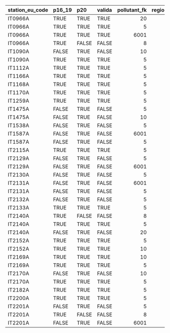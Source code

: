 

|station_eu_code |p16_19 |p20   |valida | pollutant_fk| region_id|regione               |provincia |
|:---------------|:------|:-----|:------|------------:|---------:|:---------------------|:---------|
|IT0966A         |TRUE   |TRUE  |TRUE   |           20|         6|FRIULI_VENEZIA_GIULIA |Udine     |
|IT0966A         |TRUE   |TRUE  |TRUE   |            5|         6|FRIULI_VENEZIA_GIULIA |Udine     |
|IT0966A         |TRUE   |TRUE  |TRUE   |         6001|         6|FRIULI_VENEZIA_GIULIA |Udine     |
|IT0966A         |TRUE   |FALSE |FALSE  |            8|         6|FRIULI_VENEZIA_GIULIA |Udine     |
|IT1090A         |FALSE  |TRUE  |FALSE  |           10|         6|FRIULI_VENEZIA_GIULIA |Trieste   |
|IT1090A         |TRUE   |TRUE  |TRUE   |            5|         6|FRIULI_VENEZIA_GIULIA |Trieste   |
|IT1112A         |TRUE   |TRUE  |TRUE   |            5|         6|FRIULI_VENEZIA_GIULIA |Pordenone |
|IT1166A         |TRUE   |TRUE  |TRUE   |            5|         6|FRIULI_VENEZIA_GIULIA |Udine     |
|IT1168A         |TRUE   |TRUE  |TRUE   |            5|         6|FRIULI_VENEZIA_GIULIA |Udine     |
|IT1170A         |TRUE   |TRUE  |TRUE   |            5|         6|FRIULI_VENEZIA_GIULIA |Udine     |
|IT1259A         |TRUE   |TRUE  |TRUE   |            5|         6|FRIULI_VENEZIA_GIULIA |Udine     |
|IT1475A         |FALSE  |TRUE  |FALSE  |            5|         6|FRIULI_VENEZIA_GIULIA |Trieste   |
|IT1475A         |FALSE  |TRUE  |FALSE  |           10|         6|FRIULI_VENEZIA_GIULIA |Trieste   |
|IT1538A         |FALSE  |TRUE  |FALSE  |            5|         6|FRIULI_VENEZIA_GIULIA |Gorizia   |
|IT1587A         |FALSE  |TRUE  |FALSE  |         6001|         6|FRIULI_VENEZIA_GIULIA |Gorizia   |
|IT1587A         |FALSE  |TRUE  |FALSE  |            5|         6|FRIULI_VENEZIA_GIULIA |Gorizia   |
|IT2115A         |TRUE   |TRUE  |TRUE   |            5|         6|FRIULI_VENEZIA_GIULIA |Pordenone |
|IT2129A         |FALSE  |TRUE  |FALSE  |            5|         6|FRIULI_VENEZIA_GIULIA |Gorizia   |
|IT2129A         |FALSE  |TRUE  |FALSE  |         6001|         6|FRIULI_VENEZIA_GIULIA |Gorizia   |
|IT2130A         |FALSE  |TRUE  |FALSE  |            5|         6|FRIULI_VENEZIA_GIULIA |Gorizia   |
|IT2131A         |FALSE  |TRUE  |FALSE  |         6001|         6|FRIULI_VENEZIA_GIULIA |Gorizia   |
|IT2131A         |FALSE  |TRUE  |FALSE  |            5|         6|FRIULI_VENEZIA_GIULIA |Gorizia   |
|IT2132A         |FALSE  |TRUE  |FALSE  |            5|         6|FRIULI_VENEZIA_GIULIA |Gorizia   |
|IT2133A         |TRUE   |TRUE  |TRUE   |            5|         6|FRIULI_VENEZIA_GIULIA |Udine     |
|IT2140A         |TRUE   |FALSE |FALSE  |            8|         6|FRIULI_VENEZIA_GIULIA |Udine     |
|IT2140A         |TRUE   |TRUE  |TRUE   |            5|         6|FRIULI_VENEZIA_GIULIA |Udine     |
|IT2140A         |FALSE  |TRUE  |FALSE  |           20|         6|FRIULI_VENEZIA_GIULIA |Udine     |
|IT2152A         |TRUE   |TRUE  |TRUE   |            5|         6|FRIULI_VENEZIA_GIULIA |Udine     |
|IT2152A         |TRUE   |TRUE  |TRUE   |           10|         6|FRIULI_VENEZIA_GIULIA |Udine     |
|IT2169A         |TRUE   |TRUE  |TRUE   |           10|         6|FRIULI_VENEZIA_GIULIA |Udine     |
|IT2169A         |TRUE   |TRUE  |TRUE   |            5|         6|FRIULI_VENEZIA_GIULIA |Udine     |
|IT2170A         |FALSE  |TRUE  |FALSE  |           10|         6|FRIULI_VENEZIA_GIULIA |Udine     |
|IT2170A         |TRUE   |TRUE  |TRUE   |            5|         6|FRIULI_VENEZIA_GIULIA |Udine     |
|IT2182A         |TRUE   |TRUE  |TRUE   |            5|         6|FRIULI_VENEZIA_GIULIA |Udine     |
|IT2200A         |TRUE   |TRUE  |TRUE   |            5|         6|FRIULI_VENEZIA_GIULIA |Pordenone |
|IT2201A         |FALSE  |TRUE  |FALSE  |            5|         6|FRIULI_VENEZIA_GIULIA |Pordenone |
|IT2201A         |TRUE   |FALSE |FALSE  |            8|         6|FRIULI_VENEZIA_GIULIA |Pordenone |
|IT2201A         |FALSE  |TRUE  |FALSE  |         6001|         6|FRIULI_VENEZIA_GIULIA |Pordenone |
